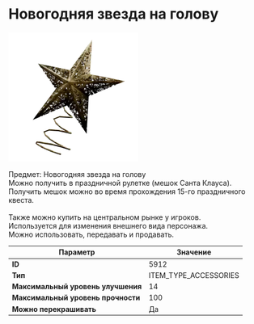 # Новогодняя звезда на голову

![Item Image](../img/5912.webp?raw=true)

Предмет: Новогодняя звезда на голову<br>Можно получить в праздничной рулетке (мешок Санта Клауса).<br>Получить мешок можно во время прохождения 15-го праздничного квеста.<br><br>Также можно купить на центральном рынке у игроков.<br>Используется для изменения внешнего вида персонажа.<br>Можно использовать, передавать и продавать.


| Параметр | Значение |
|----------|----------|
| **ID** | 5912 |
| **Тип** | ITEM_TYPE_ACCESSORIES |
| **Максимальный уровень улучшения** | 14 |
| **Максимальный уровень прочности** | 100 |
| **Можно перекрашивать** | Да |

